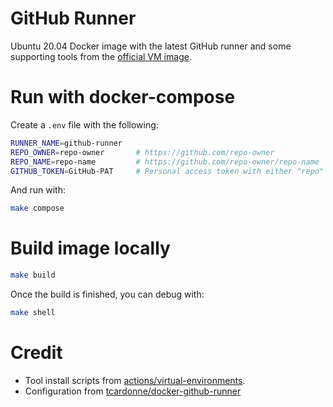 # GitHub Runner
Ubuntu 20.04 Docker image with the latest GitHub runner and some supporting tools from the [official VM image](https://github.com/actions/virtual-environments).

# Run with docker-compose

Create a `.env` file with the following:

```sh
RUNNER_NAME=github-runner
REPO_OWNER=repo-owner       # https://github.com/repo-owner
REPO_NAME=repo-name         # https://github.com/repo-owner/repo-name
GITHUB_TOKEN=GitHub-PAT     # Personal access token with either "repo" or "admin:org" scope
```

And run with:

```sh
make compose
```

# Build image locally

```sh
make build
```

Once the build is finished, you can debug with:

```sh
make shell
```

# Credit
* Tool install scripts from [actions/virtual-environments](https://github.com/actions/virtual-environments/tree/main/images/linux/scripts).
* Configuration from [tcardonne/docker-github-runner](https://github.com/tcardonne/docker-github-runner)
